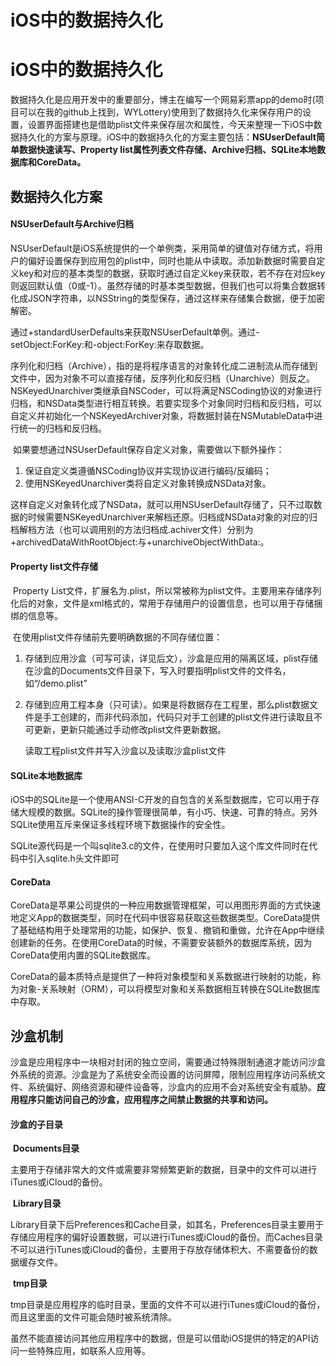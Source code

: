 # iOS中的数据持久化


# iOS中的数据持久化

​		数据持久化是应用开发中的重要部分，博主在编写一个网易彩票app的demo时(项目可以在我的github上找到，WYLottery)使用到了数据持久化来保存用户的设置，设置界面搭建也是借助plist文件来保存层次和属性，今天来整理一下iOS中数据持久化的方案与原理。iOS中的数据持久化的方案主要包括：**NSUserDefault简单数据快速读写、Property list属性列表文件存储、Archive归档、SQLite本地数据库和CoreData。**

## 数据持久化方案

#### **NSUserDefault与Archive归档**

​		NSUserDefault是iOS系统提供的一个单例类，采用简单的键值对存储方式，将用户的偏好设置保存到应用包的plist中，同时也能从中读取。添加新数据时需要自定义key和对应的基本类型的数据，获取时通过自定义key来获取，若不存在对应key则返回默认值（0或-1）。虽然存储的时基本类型数据，但我们也可以将集合数据转化成JSON字符串，以NSString的类型保存，通过这样来存储集合数据，便于加密解密。

​		通过+standardUserDefaults来获取NSUserDefault单例。通过-setObject:ForKey:和-object:ForKey:来存取数据。

​		序列化和归档（Archive），指的是将程序语言的对象转化成二进制流从而存储到文件中，因为对象不可以直接存储，反序列化和反归档（Unarchive）则反之。NSKeyedUnarchiver类继承自NSCoder，可以将满足NSCoding协议的对象进行归档，和NSData类型进行相互转换。若要实现多个对象同时归档和反归档，可以自定义并初始化一个NSKeyedArchiver对象，将数据封装在NSMutableData中进行统一的归档和反归档。



​		如果要想通过NSUserDefault保存自定义对象，需要做以下额外操作：

1. 保证自定义类遵循NSCoding协议并实现协议进行编码/反编码；
2. 使用NSKeyedUnarchiver类将自定义对象转换成NSData对象。

​		这样自定义对象转化成了NSData，就可以用NSUserDefault存储了，只不过取数据的时候需要NSKeyedUnarchiver来解档还原。归档成NSData对象的对应的归档解档方法（也可以调用别的方法归档成.achiver文件）分别为+archivedDataWithRootObject:与+unarchiveObjectWithData:。



#### Property list文件存储

​		Property List文件，扩展名为.plist，所以常被称为plist文件。主要用来存储序列化后的对象，文件是xml格式的，常用于存储用户的设置信息，也可以用于存储捆绑的信息等。

​		在使用plist文件存储前先要明确数据的不同存储位置：

1. 存储到应用沙盒（可写可读，详见后文），沙盒是应用的隔离区域，plist存储在沙盒的Documents文件目录下，写入时要指明plist文件的文件名，如“/demo.plist”

2. 存储到应用工程本身（只可读）。如果是将数据存在工程里，那么plist数据文件是手工创建的，而非代码添加，代码只对手工创建的plist文件进行读取且不可更新，更新只能通过手动修改plist文件更新数据。

   读取工程plist文件并写入沙盒以及读取沙盒plist文件



#### SQLite本地数据库

​		iOS中的SQLite是一个使用ANSI-C开发的自包含的关系型数据库，它可以用于存储大规模的数据。SQLite的操作管理很简单，有小巧、快速、可靠的特点。另外SQLite使用互斥来保证多线程环境下数据操作的安全性。

​	    SQLite源代码是一个叫sqlite3.c的文件，在使用时只要加入这个库文件同时在代码中引入sqlite.h头文件即可



#### CoreData

​		CoreData是苹果公司提供的一种应用数据管理框架，可以用图形界面的方式快速地定义App的数据类型，同时在代码中很容易获取这些数据类型。CoreData提供了基础结构用于处理常用的功能，如保护、恢复、撤销和重做，允许在App中继续创建新的任务。在使用CoreData的时候，不需要安装额外的数据库系统，因为CoreData使用内置的SQLite数据库。

​		CoreData的最本质特点是提供了一种将对象模型和关系数据进行映射的功能，称为对象-关系映射（ORM），可以将模型对象和关系数据相互转换在SQLite数据库中存取。



## 沙盒机制

​		沙盒是应用程序中一块相对封闭的独立空间，需要通过特殊限制通道才能访问沙盒外系统的资源。沙盒是为了系统安全而设置的访问屏障，限制应用程序访问系统文件、系统偏好、网络资源和硬件设备等，沙盒内的应用不会对系统安全有威胁。**应用程序只能访问自己的沙盒，应用程序之间禁止数据的共享和访问。**

#### 沙盒的子目录

​		**Documents目录**

​		主要用于存储非常大的文件或需要非常频繁更新的数据，目录中的文件可以进行iTunes或iCloud的备份。

​		**Library目录**

​		Library目录下后Preferences和Cache目录，如其名，Preferences目录主要用于存储应用程序的偏好设置数据，可以进行iTunes或iCloud的备份。而Caches目录不可以进行iTunes或iCloud的备份，主要用于存放存储体积大、不需要备份的数据缓存文件。

​		**tmp目录**

​		tmp目录是应用程序的临时目录，里面的文件不可以进行iTunes或iCloud的备份，而且这里面的文件可能会随时被系统清除。

​		虽然不能直接访问其他应用程序中的数据，但是可以借助iOS提供的特定的API访问一些特殊应用，如联系人应用等。

​		


